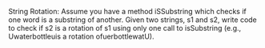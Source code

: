 String Rotation: 
Assume you have a method iSSubstring which checks if one word is a substring of another. 
Given two strings, s1 and s2, write code to check if s2 is a rotation of s1 using only one call to isSubstring 
(e.g., Uwaterbottleuis a rotation ofuerbottlewatU).
 
